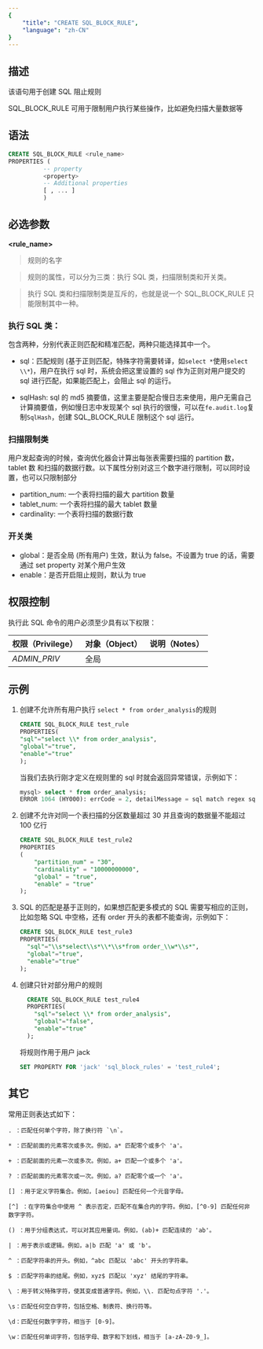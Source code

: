 ```yaml
---
{
    "title": "CREATE SQL_BLOCK_RULE",
    "language": "zh-CN"
}
---
```


<!--
Licensed to the Apache Software Foundation (ASF) under one
or more contributor license agreements.  See the NOTICE file
distributed with this work for additional information
regarding copyright ownership.  The ASF licenses this file
to you under the Apache License, Version 2.0 (the
"License"); you may not use this file except in compliance
with the License.  You may obtain a copy of the License at

  http://www.apache.org/licenses/LICENSE-2.0

Unless required by applicable law or agreed to in writing,
software distributed under the License is distributed on an
"AS IS" BASIS, WITHOUT WARRANTIES OR CONDITIONS OF ANY
KIND, either express or implied.  See the License for the
specific language governing permissions and limitations
under the License.
-->






## 描述

该语句用于创建 SQL 阻止规则

SQL_BLOCK_RULE 可用于限制用户执行某些操作，比如避免扫描大量数据等

## 语法

```sql
CREATE SQL_BLOCK_RULE <rule_name>
PROPERTIES (
          -- property
          <property>
          -- Additional properties
          [ , ... ]
          ) 
```

## 必选参数

**<rule_name>**

> 规则的名字

**<property>**

> 规则的属性，可以分为三类：执行 SQL 类，扫描限制类和开关类。

> 执行 SQL 类和扫描限制类是互斥的，也就是说一个 SQL_BLOCK_RULE 只能限制其中一种。

### 执行 SQL 类：

包含两种，分别代表正则匹配和精准匹配，两种只能选择其中一个。

- sql：匹配规则 (基于正则匹配，特殊字符需要转译，如`select *`使用`select \\*`)，用户在执行 sql 时，系统会把这里设置的 sql 作为正则对用户提交的 sql 进行匹配，如果能匹配上，会阻止 sql 的运行。

- sqlHash: sql 的 md5 摘要值，这里主要是配合慢日志来使用，用户无需自己计算摘要值，例如慢日志中发现某个 sql 执行的很慢，可以在`fe.audit.log`复制`SqlHash`，创建 SQL_BLOCK_RULE 限制这个 sql 运行。

### 扫描限制类

用户发起查询的时候，查询优化器会计算出每张表需要扫描的 partition 数，tablet 数 和扫描的数据行数。以下属性分别对这三个数字进行限制，可以同时设置，也可以只限制部分

- partition_num: 一个表将扫描的最大 partition 数量
- tablet_num: 一个表将扫描的最大 tablet 数量
- cardinality: 一个表将扫描的数据行数

### 开关类

- global：是否全局 (所有用户) 生效，默认为 false。不设置为 true 的话，需要通过 set property 对某个用户生效
- enable：是否开启阻止规则，默认为 true

## 权限控制

执行此 SQL 命令的用户必须至少具有以下权限：

| 权限（Privilege） | 对象（Object） | 说明（Notes） |
| :---------------- | :------------- | :------------ |
| *ADMIN_PRIV*      | 全局           |               |

## 示例

1. 创建不允许所有用户执行 `select * from order_analysis`的规则

    ```sql
    CREATE SQL_BLOCK_RULE test_rule 
    PROPERTIES(
    "sql"="select \\* from order_analysis",
    "global"="true",
    "enable"="true"
    );
    ```

   当我们去执行刚才定义在规则里的 sql 时就会返回异常错误，示例如下：

    ```sql
    mysql> select * from order_analysis;
    ERROR 1064 (HY000): errCode = 2, detailMessage = sql match regex sql block rule: order_analysis_rule
    ```

2. 创建不允许对同一个表扫描的分区数量超过 30 并且查询的数据量不能超过 100 亿行

    ```sql
    CREATE SQL_BLOCK_RULE test_rule2 
    PROPERTIES
    (
        "partition_num" = "30",
        "cardinality" = "10000000000",
        "global" = "true",
        "enable" = "true"
    );
    ```
3. SQL 的匹配是基于正则的，如果想匹配更多模式的 SQL 需要写相应的正则，比如忽略 SQL 中空格，还有 order 开头的表都不能查询，示例如下：
   
    ```sql
    CREATE SQL_BLOCK_RULE test_rule3
    PROPERTIES(
      "sql"="\\s*select\\s*\\*\\s*from order_\\w*\\s*",
      "global"="true",
      "enable"="true"
    );
    ```

4. 创建只针对部分用户的规则
    
    ```sql
      CREATE SQL_BLOCK_RULE test_rule4
      PROPERTIES(
        "sql"="select \\* from order_analysis",
        "global"="false",
        "enable"="true"
      );
    ```

    将规则作用于用户 jack

    ```sql
    SET PROPERTY FOR 'jack' 'sql_block_rules' = 'test_rule4';
    ```

## 其它

常用正则表达式如下：

```text
. ：匹配任何单个字符，除了换行符 `\n`。

* ：匹配前面的元素零次或多次。例如，a* 匹配零个或多个 'a'。

+ ：匹配前面的元素一次或多次。例如，a+ 匹配一个或多个 'a'。

? ：匹配前面的元素零次或一次。例如，a? 匹配零个或一个 'a'。

[] ：用于定义字符集合。例如，[aeiou] 匹配任何一个元音字母。

[^] ：在字符集合中使用 ^ 表示否定，匹配不在集合内的字符。例如，[^0-9] 匹配任何非数字字符。

() ：用于分组表达式，可以对其应用量词。例如，(ab)+ 匹配连续的 'ab'。

| ：用于表示或逻辑。例如，a|b 匹配 'a' 或 'b'。

^ ：匹配字符串的开头。例如，^abc 匹配以 'abc' 开头的字符串。

$ ：匹配字符串的结尾。例如，xyz$ 匹配以 'xyz' 结尾的字符串。

\ ：用于转义特殊字符，使其变成普通字符。例如，\\. 匹配句点字符 '.'。

\s：匹配任何空白字符，包括空格、制表符、换行符等。

\d：匹配任何数字字符，相当于 [0-9]。

\w：匹配任何单词字符，包括字母、数字和下划线，相当于 [a-zA-Z0-9_]。
```